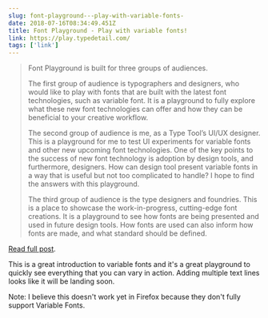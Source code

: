 ```yaml
---
slug: font-playground---play-with-variable-fonts-
date: 2018-07-16T08:34:49.451Z
title: Font Playground - Play with variable fonts!
link: https://play.typedetail.com/
tags: ['link']
---
```



> Font Playground is built for three groups of audiences.
> 
> The first group of audience is typographers and designers, who would like to play with fonts that are built with the latest font technologies, such as variable font. It is a playground to fully explore what these new font technologies can offer and how they can be beneficial to your creative workflow.
> 
> The second group of audience is me, as a Type Tool&#x2019;s UI/UX designer. This is a playground for me to test UI experiments for variable fonts and other new upcoming font technologies. One of the key points to the success of new font technology is adoption by design tools, and furthermore, designers. How can design tool present variable fonts in a way that is useful but not too complicated to handle? I hope to find the answers with this playground.
> 
> The third group of audience is the type designers and foundries. This is a place to showcase the work-in-progress, cutting-edge font creations. It is a playground to see how fonts are being presented and used in future design tools. How fonts are used can also inform how fonts are made, and what standard should be defined.

[Read full post](https://play.typedetail.com/).

This is a great introduction to variable fonts and it's a great playground to quickly see everything that you can vary in action. Adding multiple text lines looks like it will be landing soon.

Note: I believe this doesn't work yet in Firefox because they don't fully support Variable Fonts.
